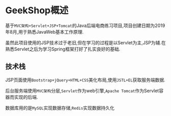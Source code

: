 # GeekShop概述
基于`MVC架构+Servlet+JSP+Tomcat`的Java后端电商练习项目,项目创建日期为2019年8月,用于熟悉JavaWeb基本工作原理.

虽然此项目使用的JSP技术过于老旧,但在学习的过程是以Servlet为主,JSP为辅.在熟悉Servlet之后为学习Spring框架打好了扎实良好的基础.
## 技术栈
JSP页面使用`Bootstrap+jQuery+HTML+CSS`美化布局,使用`JSTL+EL`获取服务端数据.

后台服务端使用`MVC架构`分层,`Servlet`作为web引擎,`Apache Tomcat`作为Servlet容器而实现的后端.

数据库用的是`MySQL`实现数据存储,`Redis`实现数据持久化


